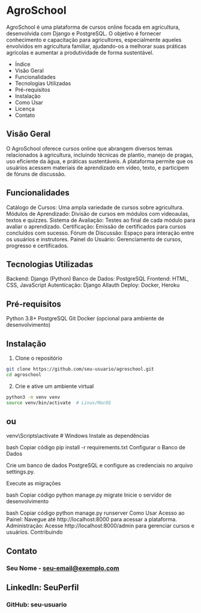 # AgroSchool
AgroSchool é uma plataforma de cursos online focada em agricultura, desenvolvida com Django e PostgreSQL. O objetivo é fornecer conhecimento e capacitação para agricultores, especialmente aqueles envolvidos em agricultura familiar, ajudando-os a melhorar suas práticas agrícolas e aumentar a produtividade de forma sustentável.

- Índice
- Visão Geral
- Funcionalidades
- Tecnologias Utilizadas
- Pré-requisitos
- Instalação
- Como Usar
- Licença
- Contato

## Visão Geral
O AgroSchool oferece cursos online que abrangem diversos temas relacionados à agricultura, incluindo técnicas de plantio, manejo de pragas, uso eficiente da água, e práticas sustentáveis. A plataforma permite que os usuários acessem materiais de aprendizado em vídeo, texto, e participem de fóruns de discussão.

## Funcionalidades
Catálogo de Cursos: Uma ampla variedade de cursos sobre agricultura.
Módulos de Aprendizado: Divisão de cursos em módulos com videoaulas, textos e quizzes.
Sistema de Avaliação: Testes ao final de cada módulo para avaliar o aprendizado.
Certificação: Emissão de certificados para cursos concluídos com sucesso.
Fórum de Discussão: Espaço para interação entre os usuários e instrutores.
Painel do Usuário: Gerenciamento de cursos, progresso e certificados.

## Tecnologias Utilizadas
Backend: Django (Python)
Banco de Dados: PostgreSQL
Frontend: HTML, CSS, JavaScript
Autenticação: Django Allauth
Deploy: Docker, Heroku

## Pré-requisitos
Python 3.8+
PostgreSQL
Git
Docker (opcional para ambiente de desenvolvimento)

## Instalação

1. Clone o repositório

```bash
git clone https://github.com/seu-usuario/agroschool.git
cd agroschool
```

2. Crie e ative um ambiente virtual

```bash
python3 -m venv venv
source venv/bin/activate  # Linux/MacOS
```
## ou
venv\Scripts\activate  # Windows
Instale as dependências

bash
Copiar código
pip install -r requirements.txt
Configurar o Banco de Dados

Crie um banco de dados PostgreSQL e configure as credenciais no arquivo settings.py.

Execute as migrações

bash
Copiar código
python manage.py migrate
Inicie o servidor de desenvolvimento

bash
Copiar código
python manage.py runserver
Como Usar
Acesso ao Painel: Navegue até http://localhost:8000 para acessar a plataforma.
Administração: Acesse http://localhost:8000/admin para gerenciar cursos e usuários.
Contribuindo

## Contato
### Seu Nome - seu-email@exemplo.com

## LinkedIn: SeuPerfil
### GitHub: seu-usuario
